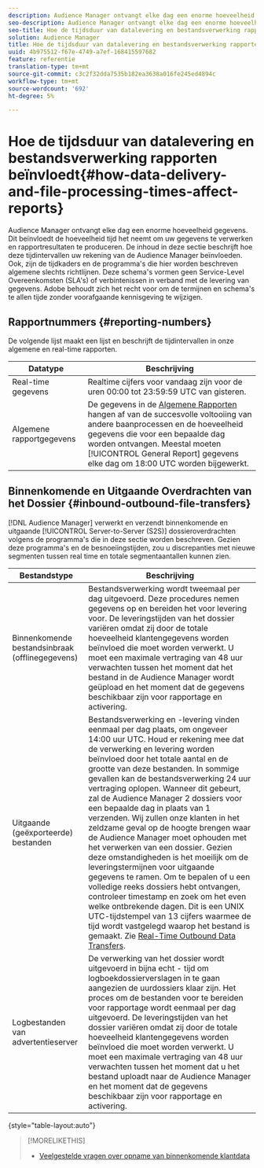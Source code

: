 ```yaml
---
description: Audience Manager ontvangt elke dag een enorme hoeveelheid gegevens. Dit beïnvloedt de hoeveelheid tijd het neemt om uw gegevens te verwerken en rapportresultaten te produceren. De inhoud in deze sectie beschrijft hoe deze tijdintervallen uw rekening van de Audience Manager beïnvloeden. Ook, zijn de tijdkaders en de programma's die hier worden beschreven algemene slechts richtlijnen. Deze schema's vormen geen Service-Level Overeenkomsten (SLA's) of verbintenissen in verband met de levering van gegevens. Adobe behoudt zich het recht voor om de termijnen en schema's te allen tijde zonder voorafgaande kennisgeving te wijzigen.
seo-description: Audience Manager ontvangt elke dag een enorme hoeveelheid gegevens. Dit beïnvloedt de hoeveelheid tijd het neemt om uw gegevens te verwerken en rapportresultaten te produceren. De inhoud in deze sectie beschrijft hoe deze tijdintervallen uw rekening van de Audience Manager beïnvloeden. Ook, zijn de tijdkaders en de programma's die hier worden beschreven algemene slechts richtlijnen. Deze schema's vormen geen Service-Level Overeenkomsten (SLA's) of verbintenissen in verband met de levering van gegevens. Adobe behoudt zich het recht voor om de termijnen en schema's te allen tijde zonder voorafgaande kennisgeving te wijzigen.
seo-title: Hoe de tijdsduur van datalevering en bestandsverwerking rapporten beïnvloedt
solution: Audience Manager
title: Hoe de tijdsduur van datalevering en bestandsverwerking rapporten beïnvloedt
uuid: 4b975512-f67e-4749-a7ef-168415597682
feature: referentie
translation-type: tm+mt
source-git-commit: c3c2f32dda7535b182ea3638a016fe245ed4894c
workflow-type: tm+mt
source-wordcount: '692'
ht-degree: 5%

---
```



# Hoe de tijdsduur van datalevering en bestandsverwerking rapporten beïnvloedt{#how-data-delivery-and-file-processing-times-affect-reports}

Audience Manager ontvangt elke dag een enorme hoeveelheid gegevens. Dit beïnvloedt de hoeveelheid tijd het neemt om uw gegevens te verwerken en rapportresultaten te produceren. De inhoud in deze sectie beschrijft hoe deze tijdintervallen uw rekening van de Audience Manager beïnvloeden. Ook, zijn de tijdkaders en de programma&#39;s die hier worden beschreven algemene slechts richtlijnen. Deze schema&#39;s vormen geen Service-Level Overeenkomsten (SLA&#39;s) of verbintenissen in verband met de levering van gegevens. Adobe behoudt zich het recht voor om de termijnen en schema&#39;s te allen tijde zonder voorafgaande kennisgeving te wijzigen.

## Rapportnummers {#reporting-numbers}

<!-- 

c_reporting_file_transfer_timeframe.xml

 -->

De volgende lijst maakt een lijst en beschrijft de tijdintervallen in onze algemene en real-time rapporten.


| Datatype | Beschrijving |
|---|---|
| Real-time gegevens | Realtime cijfers voor vandaag zijn voor de uren 00:00 tot 23:59:59 UTC van gisteren. |
| Algemene rapportgegevens | De gegevens in de [Algemene Rapporten](../reporting/general-reports.md#general-reports-overview) hangen af van de succesvolle voltooiing van andere baanprocessen en de hoeveelheid gegevens die voor een bepaalde dag worden ontvangen. Meestal moeten [!UICONTROL General Report] gegevens elke dag om 18:00 UTC worden bijgewerkt. |

## Binnenkomende en Uitgaande Overdrachten van het Dossier {#inbound-outbound-file-transfers}

[!DNL Audience Manager] verwerkt en verzendt binnenkomende en uitgaande  [!UICONTROL Server-to-Server (S2S)] dossieroverdrachten volgens de programma&#39;s die in deze sectie worden beschreven. Gezien deze programma&#39;s en de besnoeiingstijden, zou u discrepanties met nieuwe segmenten tussen real time en totale segmentaantallen kunnen zien.

| Bestandstype | Beschrijving |
|---|---|
| Binnenkomende bestandsinbraak (offlinegegevens) | Bestandsverwerking wordt tweemaal per dag uitgevoerd. Deze procedures nemen gegevens op en bereiden het voor levering voor. De leveringstijden van het dossier variëren omdat zij door de totale hoeveelheid klantengegevens worden beïnvloed die moet worden verwerkt. U moet een maximale vertraging van 48 uur verwachten tussen het moment dat het bestand in de Audience Manager wordt geüpload en het moment dat de gegevens beschikbaar zijn voor rapportage en activering. |
| Uitgaande (geëxporteerde) bestanden | Bestandsverwerking en -levering vinden eenmaal per dag plaats, om ongeveer 14:00 uur UTC. Houd er rekening mee dat de verwerking en levering worden beïnvloed door het totale aantal en de grootte van deze bestanden. In sommige gevallen kan de bestandsverwerking 24 uur vertraging oplopen. Wanneer dit gebeurt, zal de Audience Manager 2 dossiers voor een bepaalde dag in plaats van 1 verzenden. Wij zullen onze klanten in het zeldzame geval op de hoogte brengen waar de Audience Manager moet ophouden met het verwerken van een dossier. Gezien deze omstandigheden is het moeilijk om de leveringstermijnen voor uitgaande gegevens te ramen. Om te bepalen of u een volledige reeks dossiers hebt ontvangen, controleer timestamp en zoek om het even welke ontbrekende dagen. Dit is een UNIX UTC-tijdstempel van 13 cijfers waarmee de tijd wordt vastgelegd waarop het bestand is gemaakt. Zie [Real-Time Outbound Data Transfers](../integration/receiving-audience-data/real-time-outbound-transfers/real-time-outbound-transfers.md). |
| Logbestanden van advertentieserver | De verwerking van het dossier wordt uitgevoerd in bijna echt - tijd om logboekdossierverslagen in te gaan aangezien de uurdossiers klaar zijn. Het proces om de bestanden voor te bereiden voor rapportage wordt eenmaal per dag uitgevoerd. De leveringstijden van het dossier variëren omdat zij door de totale hoeveelheid klantengegevens worden beïnvloed die moet worden verwerkt. U moet een maximale vertraging van 48 uur verwachten tussen het moment dat u het bestand uploadt naar de Audience Manager en het moment dat de gegevens beschikbaar zijn voor rapportage en activering. |

{style=&quot;table-layout:auto&quot;}

>[!MORELIKETHIS]
>
>* [Veelgestelde vragen over opname van binnenkomende klantdata](../faq/faq-inbound-data-ingestion.md)

